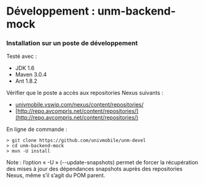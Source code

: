 # Développement : unm-backend-mock

### Installation sur un poste de développement

Testé avec : 

  * JDK 1.6 
  * Maven 3.0.4
  * Ant 1.8.2
  
Vérifier que le poste a accès aux repositories Nexus suivants :

  * [univmobile.vswip.com/nexus/content/repositories/](univmobile.vswip.com/nexus/content/repositories/)
  * [http://repo.avcompris.net/content/repositories/](http://repo.avcompris.net/content/repositories/)
  
En ligne de commande :

    > git clone https://github.com/univmobile/unm-devel
    > cd unm-backend-mock
    > mvn -U install
    
Note : l’option « -U » (--update-snapshots) permet de forcer la récupération des mises à jour des dépendances snapshots auprès des repositories Nexus, même s’il s’agit du POM parent.
